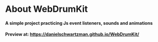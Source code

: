 # About WebDrumKit
#### A simple project practicing Js event listeners, sounds and animations
#### Preview at: https://danielschwartzman.github.io/WebDrumKit/
